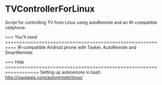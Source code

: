 # TVControllerForLinux
Script for controlling TV from Linux using autoRemote and an IR-compatible cellphone.


=== You'll need ==========================================================
IR-compatible Android phone with Tasker, AutoRemote and SmartRemote.


=== Help ==================================================================
Setting up autoremote in bash: http://joaoapps.com/autoremote/linux/
